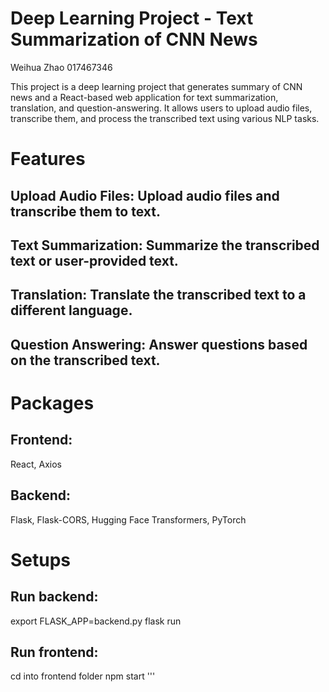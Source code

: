 # Deep Learning Project - Text Summarization of CNN News
Weihua Zhao 017467346

This project is a deep learning project that generates summary of CNN news and a React-based web application for text summarization, translation, and question-answering. It allows users to upload audio files, transcribe them, and process the transcribed text using various NLP tasks.

# Features

## Upload Audio Files: Upload audio files and transcribe them to text.
## Text Summarization: Summarize the transcribed text or user-provided text.
## Translation: Translate the transcribed text to a different language.
## Question Answering: Answer questions based on the transcribed text.


# Packages

## Frontend: 
React, Axios

## Backend: 
Flask, Flask-CORS, Hugging Face Transformers, PyTorch


# Setups

## Run backend:
export FLASK_APP=backend.py 
flask run

## Run frontend:
cd into frontend folder
npm start
'''

